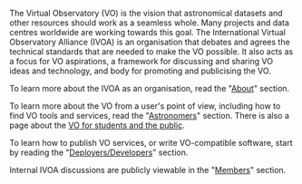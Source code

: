 The Virtual Observatory (VO) is the vision that astronomical datasets and other
resources should work as a seamless whole. Many projects and data centres
worldwide are working towards this goal. The International Virtual Observatory
Alliance (IVOA) is an organisation that debates and agrees the technical
standards that are needed to make the VO possible. It also acts as a focus for
VO aspirations, a framework for discussing and sharing VO ideas and technology,
and body for promoting and publicising the VO.

To learn more about the IVOA as an organisation, read the
"[About](/about/)" section.
 
To learn more about the VO from a user's point of view, including how to find VO
tools and services, read the "[Astronomers](/astronomers/)" section. There
is also a page about the [VO for students and the public](/astronomers/vo_for_public/).
 
To learn how to publish VO services, or write VO-compatible software, start by
reading the "[Deployers/Developers](/deployers)" section.
 
Internal IVOA discussions are publicly viewable in the "[Members](members)"
section.